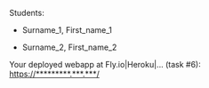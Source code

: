 

Students:

* Surname_1, First_name_1

* Surname_2, First_name_2

Your deployed webapp at Fly.io|Heroku|... (task #6): <https://*********.***.***/>
